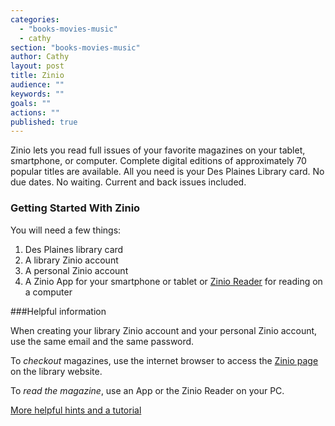 ```yaml
---
categories: 
  - "books-movies-music"
  - cathy
section: "books-movies-music"
author: Cathy
layout: post
title: Zinio
audience: ""
keywords: ""
goals: ""
actions: ""
published: true
---
```


Zinio lets you read full issues of your favorite magazines on your tablet, smartphone, or computer. Complete digital editions of approximately 70 popular titles are available. All you need is your Des Plaines Library card. No due dates. No waiting. Current and back issues included.

### Getting Started With Zinio 

You will need a few things:
1. Des Plaines library card
2. A library Zinio account
3. A personal Zinio account
4. A Zinio App for your smartphone or tablet or [Zinio Reader](http://www.zinio.com/www/apps/desktop.jsp) for reading on a computer

###Helpful information

When creating your library Zinio account and your personal Zinio account, use the same email and the same password.

To *checkout* magazines, use the internet browser to access the [Zinio page](https://www.rbdigital.com/desplainesil/service/zinio/landing?) on the library website.

To *read the magazine*, use an App or the Zinio Reader on your PC.

[More helpful hints and a tutorial](https://www.rbdigital.com/service/zinio)